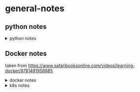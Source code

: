 # general-notes

## python notes
<details><summary>python notes</summary>
<p>
  
### general functions

### pandas
#### init
` import pandas as pd`
#### notes
- [`pandas.melt`](https://pandas.pydata.org/pandas-docs/stable/generated/pandas.melt.html) - function to unpivot a dataframe into a format where one or more columns are identifier variables (id_vars), while all other columns, considered measured variables.
- [`.nunique()`](http://pandas.pydata.org/pandas-docs/stable/generated/pandas.core.groupby.SeriesGroupBy.nunique.html) - returns count of unique values from a column, e.g. `df1['Region'].nunique()`

### numpy
#### init
`import numpy as np`
#### notes
- np.zeros((y,x)) - function to generate matrix of zeros(vertical, horizontal)
- np.random.rand(2,5) - random 2x5 matrix with all numbers between 0 and 1

### mpl
#### init
```
import matplotlib as mpl
import matplotlib.pyplot as plt
```
#### notes
- </p>
</details>

## Docker notes
taken from https://www.safaribooksonline.com/videos/learning-docker/9781491956885
<details><summary>docker notes</summary>
<p>
  
## Containerization/OS level virtualization
- Linux containers are considered operating system level virtualization, which provides isolated view of processes, user space, and file system for the user or owner. Containers share the kernel of the Linux host they are running on. OS Virtualization is not new despite the rise in interest via docker, and have existed in similar forms in FreeBSD Jails, Solaris Zones, and LXC.
- Differences/similarities between containers and VMs?
    - Both require host OS. VMs can run on a variety of OS
    - VMs require a hypervisor - a piece of software that can create, run, destroy, and monitor VMs. Type 1 run directly on host machine hardware, ESX and Xen are popular versions. Type 2 hypervisor runs as software on top of the host OS - VMWare and VirtualBox are commonly user. VMs can run any guest OS they choose, regardless of the host OS. VMs require full OS install, which means they incur the same startup and shutdown times as on bare metal (perhaps longer). Can run many processes, and have variety of network and file system configurations.
    - Containers do not require hypervisor, but a container engine. This could be FreeBSD jails, Solaris Zones, Rocket, or Docker. They also have significatly smaller overheads - because they share the kernel with the host OS, they can start and stop extremely fast. A container typically contains a single processes and its dependencies. Startup time is determined by the amount of time the process takes to start, making them very efficient for clustered cloud like environments. As they share the host OS kernel, they must use the same OS. Docker containers must run linux distros.
- docker is a tool built as an abstraction on top of linux containers, and allows for easy, programmatic creation and distribution of container images, as well as creating and deploying containers. Provides CLI and HTTP interfaces to make it easy to manage and automate, and creates a homogenous system for running apps. Containers ship with the dependencies baked in, so the deployment is the same regardless of where you deploy.

## Architecture
- We know docker is an abstraction built on top of lower level container technologies, which provides a simple cli and http interface to create and publish container images, and to run these themselves. It provides a way to package an application and all system dependncies into a standardized unit (Docker image). 
- It is a tool, but also encompasses an ecosystem of other tools and services, e.g. DockerHub (central public repo of docker images).
- Widley used deployment mechanisim for applications because of the guarantee the container will always run the same regardless of the environment, giving devs parity across dev, test, and prod.

## Setup
- I started by accidentally installing Docker CE in an Ubuntu 16.04 VM following the instructions in the docker docs. I then realised this is not what the course was asking me to do, so followed the docs to install Docker Engine too https://docs.docker.com/cs-engine/1.12/#install-on-ubuntu-1404-lts-or-1604-lts
- Automatic starting of the docker daemon is achieved using systemd `sudo systemctl enable docker`
- Check docker working using sample container `sudo docker run rickfast/hello-oreilly`
- Adding a user to the docker group prevents requirement to run all docker commands with sudo `sudo usermod -aG docker $USER` (log out and log back in to have changes take)
- Another test container `docker run -p 4567:4567 -d rickfast/hello-oreilly-http` runs a web server on port 4567 that returns the 'Hello O'Reilly!' message.

- OS's that aren't Linux cannot run docker natively as docker requires a Linux compatible kernel. Used to have `boot2docker` which was a stripped down Linux image with docker installed, which enabled people running OSX to issue docker commands to a remote docker daemon in a VM. More recently, a series of useful docker tools have been packaged into Docker Toolbox, which can be installed using a simple installer. `boot2docker` is still used, but it is managed by `docker-machine`. *NB: Docker Toolbox is now a legacy desktop solution that has been superceded by Docker for Mac and Docker for Windows. The Docker for Windows application requires Windows 10 which I do not have, so I will continue with docker toolbox and my ubuntu VM side by side*
- starting docker toolbox using the `Docker Quickstart Terminal`, which launches a fully configured shell, starting a docker host in virtualbox.
- `default` machine will start with IP `192.168.99.100` - this is the IP of the docker machine. On Linux, this runs on `localhost`

## Docker Machine
- Ships with toolbox, allows us to use docker with non-linux based OS's, and launch and manage multiple docker instances from the host machine. 
- I quickly installed `docker-machine` in my ubuntu VM following [the docs](https://docs.docker.com/machine/install-machine/#install-machine-directly). I think this is going to be a better and easier fit as the rest of the course is on Mac OS. *NB: doing this introduced an issue as I had [conflicting graph-drivers](https://github.com/moby/moby/issues/22685). `systemctl edit docker.service` allowed me to configure the docker startup process and set the `-s` arg to `overlay` which resolved\* the issue*
- \* This did not resolve the issue. I was able to get the docker daemon started but still encountered problems. I uninstalled and reinstalled Docker CE. Then tried creating my own `docker-machine` but this is failing with `Error creating machine: Error waiting for machine to be running: Maximum number of retries (60) exceeded` - _but that's ok because I can run docker containers natively because I'm in Linux_ right ok the penny dropped, there we go, move along ..
- see which hosts are running using `docker-machine ls`
- if working with docker machine, set the machine you want to issue commands to with `eval $(docker-machine env $docker-machine)`. Get the IP of this machine by issuing `docker-machine ip $MACHINENAME`. Stop the machine with `docker-machine stop $MACHINE`
- Docker machine is good because it enables people to use docker regarless of their host OS. Alos a nice tool for launching multiple docker hosts (these can be in the cloud as well as locally)

## Docker Hub
- For distributing docker images - official central registry. There are other registerys, and you can set up your own (artifactory, docker trusted registy).
- Need a docker hub account to push your own into the registry. 

## Running/managing docker containers
### Getting Started
- Containers typically wrap a single process, and the lifetime of the container is typically tied to the time it takes to run the process assigned to pid 1 within. The command run by the container can be specified by the container, or the user running it.
- e.g. of specifying the command run by the container `docker run ubuntu pwd` - ubuntu container does not specify a command to be run, so we can run `pwd`. The container will only live for the time it takes to run this command, make it useful for taks that require a specific setup or environment.
- output is different as the container has it's own isolated view of the operating environment - the ubuntu container has it's own user id space, filesystem, process trees, and networking.
- How can we investigate the inside of a container without running single commands? `i` flag runs in interactive, and `-t` assigns a terminal (specify the shell you want as well) `docker run -i -t ubuntu /bin/bash`
- uuid is the hostname of the container - a unique hash, also the container id.
- has typical file system, but only two processes running (`ps` and `bash` - `bash` is pid 1, which means the containers existance is bound to this process). Can end the container by running `exit`, which quits the bash session and also the container.

### Different ways to run containers
- specifying just the image name will just run that image. This will run the default command in the image. Can override the default by adding another argument when issuing `docker run`. Additional args after this are passed as arguments to the override command, i.e. `docer run ubuntu ls -l`. Any number of commands can be passed in the command arguments.
- running a long-iving container from the command line pushes the output of this container to stdout - not ideal as container will exit if we close terminal, ctrl+c, etc. In production scnarios we want the containers to run as background processes. To run them as background processes, use `-d` (detached). This prints a container id to stdout which can be used to execute actions against that container.
- `docker ps` lists all running containers.
- Containers can be referenced by image id or name, and if you dont explicitly name your container, docker will auto-assign one. `--name` to name your container - names are useful if you're running a lot of instances of the same container on a docker host, or if using a bridged network, as containers use names to communicate (see networking)
- `docker stop` to stop the container, don't need to write the whole id
- `docker restart` to restart a container (takes name)

### Containerized Web Applications
- Long-lived web apps are a common use case. Will run a web app which performs lookup in a key:value store, redis.
- First, run redis `docker run -d -P --name redis redis`
- Then start web app - this will need to be able to connect to redis to store and retrieve data. 
- `docker --link` to connect containers together - allow continers to find each other by ip and port. docker containers are linked by name, and docker injects a set of env vars into the container that can be used to connect them.
- `docker run --link redis -i -t ubuntu /bin/bash` to start an ubuntu container and link to redis .. looking at `env`, cna see `REDIS_PORT_6379_TCP_ADDR=172.17.0.2`, which gives the IP of the redis container. This format/naming covention ($NAME_PORT_$PORT_TCP_ADDR) means we have to know the name of the container and the port, to connect to it. The web app uses this env variable to connect to redis, and retrieve and store data. 
- Run and link the web app to redis .. `docker run -d --link redis --name web rickfast/oreilly-simple-web-app`
- Docker links are *deprecated*
- Need to map the port using `-p` on container startup - doesn't matter that the application in the container is bound on 4567, we cannot access it on the docker host without mapping the port. first is port on docker host, second is container port to map. So above command becomes `docker run -d --link redis --name web -p 4567:4567 rickfast/oreilly-simple-web-app`
- _What if deploying a web app on a machine and we dont know what ports are available?_ Cant be guaranteed a well known port for every appliaction .. `-P` binds all exposed ports to a randomly availbale port on the docker host - v useful for a dymanic mutlitenant environment. Once used, can use `docker ps -l` which lists the last started container, and you can see the port .. can also use `docker port $NAME` which tells the port that the container is available at on the docker host.

### Configuring Containerized Applications
- Previously would use configuration files to configure server application using tools like chef or puppet. Templatize a config file and drop it on the server before the application launches. Docker image is pre-baked, so we dont necesserily want another layer with environment specific configuration, which would require separate image artifacts for the environment our container would run in.
- Preferred config method for containerized apps is to pass in at launch time, in the form of standard environment variables.
- This puts environment configuration burden on the launcher - `-e` flag enables this. Each env variable must be set using it's own `-e` flag
```
joe@ubuntu:~$ docker run -e "HELLO=JOE" ubuntu /bin/bash -c export
declare -x HELLO="JOE"
...
```
- `docker inspect` gives details about the container

### Container Lifecycle
- `docker restart` runs the same container rather than starting a new one. Discussed graceful shutdown of containers and allowing time for containers to do so, using the `docker stop --time` param.
- If something causes a container to exit, can use the `--restart` policy flag to automatically case it to restart if it exits. Takes a number of args (always, unless stopped (only restart if stops unexpectedly), on failure (if exists with non-0 code) `docker run -d -p 4567:4567 --name timebomb --restart unless-stopped rickfast/oreilly-time-bomb`. To make it not restart, explicity stop it or kill it ourself. 

### Debugging Containers
- Can configure docker to output logs to logging applications (fluentd, splunk). Withg access to the docker host, there are a number of ways to debug a container.
  - see which containers are running `docker ps`, to see what is running. `ps -a` to see stopped containers. `-l` will show the last run container.
  - output of a container i.e. logs `docker logs $NAME` show the most recent logger output. `-f` to follow the logs in the terminal until ctrl+c.
  - Local IP/other information about the container? `docker inspect` give json payload of info about the container. Can extract information from here using the `--format` flag, e.g. `docker inspect --format='{{.NetworkSettings.IPAddress}}' redis`. This uses Go's template support. dot notation represents the json properties, where `NetworkSettings` is top level object, containing field `IPAddress`.
  - Get into container using `-i` and `-t` as we saw earlier .. however this isn't incredibly useful as we're starting a new copy of the container with /bin/bash running as pid 1 .. so how can we debug if it's already running? `docker exec` will enable to run a secondary process in the container `docker exec -i -t redis /bin/bash`
  - Centralised logging and debugging should be used in production to manage.
  
## Docker Images
- Building and sharing our own images is where it gets interesting!
- Packaging your own production applications is a major use case for docker images. Container must only contain linux libraries and binaries. Flavor will dictate which libraries and binaries it will use. Need to map `flask` port to the docker host in order to expose it. (see _Containerized Web Applications_ section above for more on this)
- Docker images are built from layers, which are immutable (non-changing), similar to a git commit. These aren't changed, we just create new ones. Always re-use layers that don't change, and if we do diverge, we create new layers.
- Images are created by running containers, changing their state, and then saving the new state to disk. Only the differences introduced in the new state are saved, which means the state can be applied or reverted from the layer below. Preferred method for applying these changes is via the `dockerfile`, a list of instructions to be performed on an image to produce new layers. Each layer correspondes to an instruction from the dockerfile. Dockerfile ends up looking like:
```
FROM ubuntu:15.10
RUN apt-get install python
RUN pip install flask 
ADD app.py # add source code from my machine to the container using ADD
EXPOSE 5000
ENTRYPOINT python app.py # default coimmand to run so user doesn't need to worry about image internals.
```
- Can then put this in version control and treat it like any other code - version it, create automated builds to push and publish images hen the dockerfile changes. 

### ... on Docker Hub
- Easiest way to find existing images. Search, find .. description of what the image contains, size, etc. 
- Alpine Linux, lightweight base image rather than using ubuntu or fedora (bloated). Info on usage and config. 
- Official repos have no username (i.e. single contributor). Curated by docker, follows best practices inc. security. Offial images are best, kept up to date, etc.. Star = like, remind, save etc. 
- Tags are like versions. `latest` tag typically attached, will default to this. 
- unsurprisingly, `docker push` allows 

## building images
- Any can be used as a base, so depends what you want to build. 
- `docker search` to search, `docker images` to see what is available on the docker host
- can create images from a running container, or create using dockerfile - second is preferred as can be versioned and reproduced
```
docker run -i -t alpine /bin/sh
apk update
apk add nodejs
mkdir average
cd average
vi average.js
```
- add this script
```
#!/usr/bin/env node
var sum = 0;
var count = 0;
process.argv.forEach(function (val, index, array) { 
    if(index > 1) {
        sum += parseInt(val);
        count ++;
  }
});
console.log(sum / count);
```
- then give permissions, and test
```
chmod +x average.js
./average.js 3 4 5
```
- Can now commit these changes to our running container which will create a new image containing these changes. To commit them, we need a container ID, which is the same as the hostname
- To commit the changes, use `docker commit`. Takes a few flags - `-m` for commit messages. _This is an inefficient way to create docker images._
```
joe@ubuntu:~$ docker commit -m "installed node and wrote average app" 3cf4a81f2e02
sha256:9a80c75602aec13f50f37747534b28b2d5ac649c58fe24c1ff3febb6e24df537
joe@ubuntu:~$ docker run 9a80 average/average.js 3 4 5
4
```
- this approach has a number of challenges though .. cant easily specify node as the default entry point or command for the container, so have to know and care about the name of the program, and its location on the filesystem. No artifact that describes how it was created. Infrastructure as cade gives visibility into the internls of the servers, and gives ability to change and test like normal sw. 

### docker build
- relies on dockerfile, which specifies the instructions to build the image. The commands we ran above can be specified in the dockerfile, which would give a shareable, reproducabale and automatable recipe to build the image. Each line is an atomic commit, and each change is cached as the image builds. 
- changing an instruction in the dockerfile will only cause the layers at and after the change to be rebuilt. So you dont have to start from scratch every time you build.
- `FROM` is always first - define the base image.
- `MAINTAINER` defines the owner - no impact on how the container runs.
- `docker build .` to run the Dockerfile from current wd. Can see the image IDs printed below each step in the build process
- Intermediate containers are removed as each step is run in a container, and the container is commited to create the new image.
- `RUN apk update && apk add nodejs` update and add on the same line, to have both happen in one atomic commit
- to add a file to the building docker image, it must reside in the same dir, or one below.
- `WORKDIR` sets current working dir for build 
- `ENTRYPOINT` defines the main process that will run in the container. The command specified here is pid 1. entrypoint is specified as json list, called exec form. this does not invoke command cell, so cannnot include env variables to be interpolated in the command. With the entrypoint specified, arguments passed in when `docker run` is executed are passed to the entry point as arguments
- `docker build -t` to tag (i.e. name) the container

### web application images

### COMMAND (CMD) and ENTRYPOINT
- 2 ways of defining a default execution in a Dockerfile.
- For a container to be runnabale without specifying an executable at the end of the docker run command, the _Dockerfile_ that produced the container image will need one or the other instruction at the end.
-  Without one or the other in the Dockerfile, attempting to run a docker container without a command will result in an error.
- Issuing a command will override the `CMD` instruction from the dockerfile.
- `ENTRYPOINT` defines the default executable for the image - main difference is that this executable cannot be overridden by passing in a command at the end of `docker run` - additional arguments are passed to the entrypoint as arguments.
- `ctrl+c` sends sigterm command to container - since the ping command is pid 1 the container shuts down.
- ENTRYPOINT is specified as a json list - this is known as exec form - this runs the command directly, without using a shell, which means it will always be pid 1, and shut down gracefully using sig term.
- Shell form can be specified too - command token separated by spaces, which runs your command in shell. That means environment variables can be resolved in the command, for example `CMD echo $PATH`

### Build triggers
- Some images include instructions to only be run if the image is used as a base image. Specify commands that only specify for downstream build using the `ONBUILD` instruction. Many official images provide this that will auto-add code to the image, which can make usage much easier.

# Threads vs Processes

  
</p>
</details>

<details><summary>k8s notes</summary>
Notes from reading 'Kubernetes in Action', Marko Lukša (Manning)
<p>

# Intro
- Automation - which includes
automatic scheduling of those components to our servers, automatic configuration,
supervision, and failure-handling. This is where Kubernetes comes in.
- Type 1 hypervisors don't use a host OS. Type 2 do.
- TODO: read about x86 architecture and how kernel issues and performs instructions on CPU
- Benefit of VMs is the full isolation they provide, as each VM runs its wn kernel - containers are all calling the same kernel which can pose a security risk.
- When running a great number of isolated processes on the same machine, containers are a much better choice because of the low overheads - each VM has to run it's own set of system services, which containers do not as they run in the same OS. Containers also require no booting - a process run in a container starts up immediately.
- _Linux Namespaces_ and _control groups_ `cgroups` are the mechanisms used to isolate processes in containers. _Namespaces_ make sure each process sees its own view of the system, and cgroups limit the amount of resources the process can consume,
- System has as master node and _n_ worker nodes. When a list of apps is submitted to the master, k8s deploys them to the cluster of worker nodes. The node it lands 
</p>
</details>

